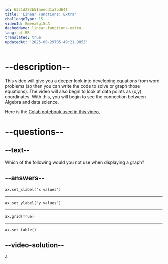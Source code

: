 ```yaml
---
id: 6331d283b51aeedd1a2bd64f
title: 'Linear Functions: Extra'
challengeType: 15
videoId: Emeex5gi5uA
dashedName: linear-functions-extra
lang: pt-BR
translated: true
updatedAt: '2025-09-29T05:49:21.985Z'
---
```


# --description--

This video will give you a deeper look into developing equations from word problems (so then you can write the code to solve or graph those equations). The video will also begin to look at data points as (x,y) coordinates. With this, you will begin to see the connection between Algebra and data science.

Here is the <a href="https://colab.research.google.com/drive/1OzC7gqCNWNzwv50ziNeG2IJhbXm88-XK?usp=sharing" target="_blank" rel="noopener noreferrer nofollow">Colab notebook used in this video.</a>

# --questions--

## --text--

Which of the following would you not use when displaying a graph?

## --answers--

`ax.set_xlabel("x values")`

---

`ax.set_ylabel("y values")`

---

`ax.grid(True)`

---

`ax.set_table()`

## --video-solution--

4
